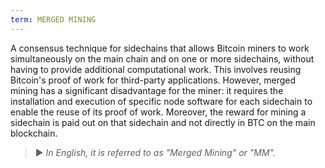 ```yaml
---
term: MERGED MINING
---
```


A consensus technique for sidechains that allows Bitcoin miners to work simultaneously on the main chain and on one or more sidechains, without having to provide additional computational work. This involves reusing Bitcoin's proof of work for third-party applications. However, merged mining has a significant disadvantage for the miner: it requires the installation and execution of specific node software for each sidechain to enable the reuse of its proof of work. Moreover, the reward for mining a sidechain is paid out on that sidechain and not directly in BTC on the main blockchain.

> ► *In English, it is referred to as "Merged Mining" or "MM".*